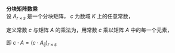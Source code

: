 **分块矩阵数乘**  
设 $A_{r\times s}$ 是一个分块矩阵， $c$ 为数域 $K$ 上的任意常数，  
  
定义常数 $c$ 与矩阵 $A$ 的乘法为，用常数 $c$ 乘以矩阵 $A$ 中的每一个元素，  
  
即 $c\cdot A=(c\cdot A_{ij})_{r\times s}$  
  
